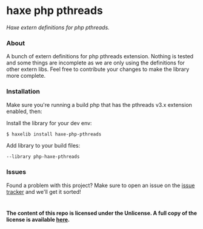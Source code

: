 haxe php pthreads
===============
_Haxe extern definitions for php pthreads._

### About

A bunch of extern definitions for php pthreads extension. Nothing is tested and some things are incomplete as we are
only using the definitions for other extern libs. Feel free to contribute your changes to make the library more complete.

### Installation

Make sure you're running a build php that has the pthreads v3.x extension enabled, then:

Install the library for your dev env:
```bash
$ haxelib install haxe-php-pthreads
```

Add library to your build files:
```hxml
--library php-haxe-pthreads
```

### Issues

Found a problem with this project? Make sure to open an issue on the [issue tracker](https://github.com/NxtLvLSoftware/haxe-php-pthreads/issues) and we'll get it sorted!

#

__The content of this repo is licensed under the Unlicense. A full copy of the license is available [here](LICENSE).__
